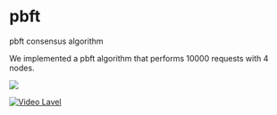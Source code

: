 # pbft
pbft consensus algorithm

We implemented a pbft algorithm that performs 10000 requests with 4 nodes.

<img src="https://img.shields.io/badge/3M-#FF0000?style=flat-square&logo=3M&logoColor=black"/>

[![Video Lavel](http://img.youtube.com/vi/OruqYXaOID8/0.jpg)](https://www.youtube.com/watch?v=OruqYXaOID8)
